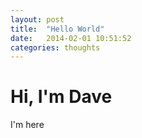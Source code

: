 ```yaml
---
layout: post
title:  "Hello World"
date:   2014-02-01 10:51:52
categories: thoughts
---
```

# Hi, I'm Dave

I'm here